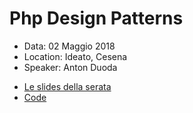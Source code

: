 # Php Design Patterns
- Data: 02 Maggio 2018 
- Location: Ideato, Cesena
- Speaker: Anton Duoda

* [Le slides della serata](https://docs.google.com/presentation/d/1Tr2OgMelbDUUNBv4YXeCTOZt78h4-8KhsmFv7dfiAO4)
* [Code](https://github.com/quanton81/quanton81PhpDesignPatterns)
